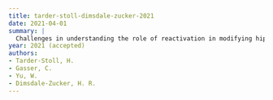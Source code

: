 ```yaml
---
title: tarder-stoll-dimsdale-zucker-2021
date: 2021-04-01
summary: |
  Challenges in understanding the role of reactivation in modifying hippocampal representations. Journal of Neuroscience.
year: 2021 (accepted)
authors:
- Tarder-Stoll, H. 
- Gasser, C. 
- Yu, W.
- Dimsdale-Zucker, H. R.
---
```


